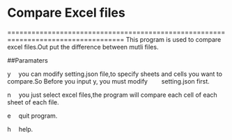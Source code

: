 # Compare Excel files
===================================================================================
This program is used to compare excel files.Out put the difference between mutli files.

##Paramaters


y      &emsp;you can modify setting.json file,to specify sheets and cells you want to compare.So Before you input y, you must modify &emsp;&emsp;setting.json first.
    
    
n      &emsp;you just select excel files,the program will compare each cell of each sheet of each file.


e      &emsp;quit program.


h      &emsp;help.
